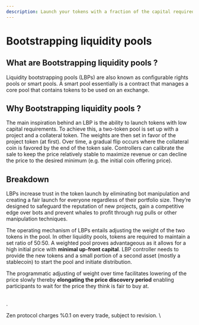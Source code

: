 ```yaml
---
description: Launch your tokens with a fraction of the capital required
---
```


# Bootstrapping liquidity pools

## What are Bootstrapping liquidity pools ?

Liquidity bootstrapping pools (LBPs) are also known as configurable rights pools or smart pools. A smart pool essentially is a contract that manages a core pool that contains tokens to be used on an exchange.

## Why Bootstrapping liquidity pools ?

The main inspiration behind an LBP is the ability to launch tokens with low capital requirements. To achieve this, a two-token pool is set up with a project and a collateral token. The weights are then set in favor of the project token (at first). Over time, a gradual flip occurs where the collateral coin is favored by the end of the token sale. Controllers can calibrate the sale to keep the price relatively stable to maximize revenue or can decline the price to the desired minimum (e.g. the initial coin offering price).

## Breakdown

LBPs increase trust in the token launch by eliminating bot manipulation and creating a fair launch for everyone regardless of their portfolio size. They’re designed to safeguard the reputation of new projects, gain a competitive edge over bots and prevent whales to profit through rug pulls or other manipulation techniques.&#x20;

The operating mechanism of LBPs entails adjusting the weight of the two tokens in the pool. In other liquidity pools, tokens are required to maintain a set ratio of 50:50. A weighted pool proves advantageous as it allows for a high initial price with **minimal up-front capital**. LBP controller needs to provide the new tokens and a small portion of a second asset (mostly a stablecoin) to start the pool and initiate distribution.

The programmatic adjusting of weight over time facilitates lowering of the price slowly thereby **elongating the price discovery period** enabling participants to wait for the price they think is fair to buy at.&#x20;

\
.

Zen protocol charges %0.1 on every trade, subject to revision. \

